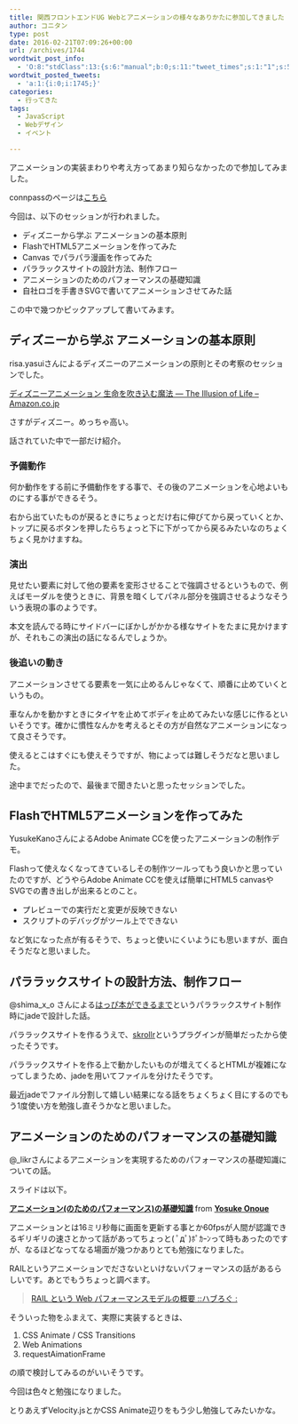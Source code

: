 ```yaml
---
title: 関西フロントエンドUG Webとアニメーションの様々なありかたに参加してきました
author: コニタン
type: post
date: 2016-02-21T07:09:26+00:00
url: /archives/1744
wordtwit_post_info:
  - 'O:8:"stdClass":13:{s:6:"manual";b:0;s:11:"tweet_times";s:1:"1";s:5:"delay";s:2:"15";s:7:"enabled";s:1:"1";s:10:"separation";i:60;s:7:"version";s:3:"3.7";s:14:"tweet_template";b:0;s:6:"status";i:2;s:6:"result";a:0:{}s:13:"tweet_counter";i:2;s:13:"tweet_log_ids";a:1:{i:0;i:1745;}s:9:"hash_tags";a:0:{}s:8:"accounts";a:1:{i:0;s:6:"skd_nw";}}'
wordtwit_posted_tweets:
  - 'a:1:{i:0;i:1745;}'
categories:
  - 行ってきた
tags:
  - JavaScript
  - Webデザイン
  - イベント

---
```

アニメーションの実装まわりや考え方ってあまり知らなかったので参加してみました。

connpassのページは<a href="http://kfug.connpass.com/event/25576/" target="_blank">こちら</a>

今回は、以下のセッションが行われました。

  * ディズニーから学ぶ アニメーションの基本原則
  * FlashでHTML5アニメーションを作ってみた
  * Canvas でパラパラ漫画を作ってみた
  * パララックスサイトの設計方法、制作フロー
  * アニメーションのためのパフォーマンスの基礎知識
  * 自社ロゴを手書きSVGで書いてアニメーションさせてみた話

この中で幾つかピックアップして書いてみます。

## ディズニーから学ぶ アニメーションの基本原則

risa.yasuiさんによるディズニーのアニメーションの原則とその考察のセッションでした。

[ディズニーアニメーション 生命を吹き込む魔法 ― The Illusion of Life &#8211; Amazon.co.jp][1]

さすがディズニー。めっちゃ高い。

話されていた中で一部だけ紹介。

### 予備動作

何か動作をする前に予備動作をする事で、その後のアニメーションを心地よいものにする事ができるそう。

右から出ていたものが戻るときにちょっとだけ右に伸びてから戻っていくとか、トップに戻るボタンを押したらちょっと下に下がってから戻るみたいなのちょくちょく見かけますね。

### 演出

見せたい要素に対して他の要素を変形させることで強調させるというもので、例えばモーダルを使うときに、背景を暗くしてパネル部分を強調させるようなそういう表現の事のようです。

本文を読んでる時にサイドバーにぼかしがかかる様なサイトをたまに見かけますが、それもこの演出の話になるんでしょうか。

### 後追いの動き

アニメーションさせてる要素を一気に止めるんじゃなくて、順番に止めていくというもの。

車なんかを動かすときにタイヤを止めてボディを止めてみたいな感じに作るといいそうです。確かに慣性なんかを考えるとその方が自然なアニメーションになって良さそうです。

使えるとこはすぐにも使えそうですが、物によっては難しそうだなと思いました。

途中までだったので、最後まで聞きたいと思ったセッションでした。

## FlashでHTML5アニメーションを作ってみた

YusukeKanoさんによるAdobe Animate CCを使ったアニメーションの制作デモ。

Flashって使えなくなってきているしその制作ツールってもう良いかと思っていたのですが、どうやらAdobe Animate CCを使えば簡単にHTML5 canvasやSVGでの書き出しが出来るとのこと。

  * プレビューでの実行だと変更が反映できない
  * スクリプトのデバッグがツール上でできない

など気になった点が有るそうで、ちょっと使いにくいようにも思いますが、面白そうだなと思いました。

## パララックスサイトの設計方法、制作フロー

@shima\_x\_o さんによる[はっぴ本ができるまで][2]というパララックスサイト制作時にjadeで設計した話。

パララックスサイトを作るうえで、<a href="https://github.com/Prinzhorn/skrollr" target="_blank">skrollr</a>というプラグインが簡単だったから使ったそうです。

パララックスサイトを作る上で動かしたいものが増えてくるとHTMLが複雑になってしまうため、jadeを用いてファイルを分けたそうです。

最近jadeでファイル分割して嬉しい結果になる話をちょくちょく目にするのでもう1度使い方を勉強し直そうかなと思いました。

## アニメーションのためのパフォーマンスの基礎知識

@_likrさんによるアニメーションを実現するためのパフォーマンスの基礎知識についての話。

スライドは以下。



<div style="margin-bottom:5px">
  <strong> <a href="//www.slideshare.net/likr/ss-58492174" title="アニメーション(のためのパフォーマンス)の基礎知識" target="_blank">アニメーション(のためのパフォーマンス)の基礎知識</a> </strong> from <strong><a target="_blank" href="//www.slideshare.net/likr">Yosuke Onoue</a></strong>
</div>

アニメーションとは16ミリ秒毎に画面を更新する事とか60fpsが人間が認識できるギリギリの速さとかって話があってちょっと( ﾟдﾟ)ﾎﾟｶｰﾝって時もあったのですが、なるほどなってなる場面が幾つかありとても勉強になりました。

RAILというアニメーションでださないといけないパフォーマンスの話があるらしいです。あとでもうちょっと調べます。

> [RAIL という Web パフォーマンスモデルの概要 ::ハブろぐ :][3] 

そういった物をふまえて、実際に実装するときは、

  1. CSS Animate / CSS Transitions
  2. Web Animations
  3. requestAimationFrame

の順で検討してみるのがいいそうです。

今回は色々と勉強になりました。
  
とりあえずVelocity.jsとかCSS Animate辺りをもう少し勉強してみたいかな。

 [1]: http://www.amazon.co.jp/%E3%83%87%E3%82%A3%E3%82%BA%E3%83%8B%E3%83%BC%E3%82%A2%E3%83%8B%E3%83%A1%E3%83%BC%E3%82%B7%E3%83%A7%E3%83%B3-%E7%94%9F%E5%91%BD%E3%82%92%E5%90%B9%E3%81%8D%E8%BE%BC%E3%82%80%E9%AD%94%E6%B3%95-The-Illusion-Life/dp/4198615004
 [2]: https://www.happibon.jp/happy-ever-after/
 [3]: https://havelog.ayumusato.com/develop/performance/e664-rail_performance_model.html